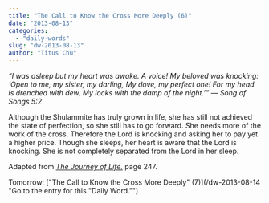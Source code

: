 ```yaml
---
title: "The Call to Know the Cross More Deeply (6)"
date: "2013-08-13"
categories: 
  - "daily-words"
slug: "dw-2013-08-13"
author: "Titus Chu"
---
```


_“I was asleep but my heart was awake. A voice! My beloved was knocking: ‘Open to me, my sister, my darling, My dove, my perfect one! For my head is drenched with dew, My locks with the damp of the night.’” — Song of Songs 5:2_

Although the Shulammite has truly grown in life, she has still not achieved the state of perfection, so she still has to go forward. She needs more of the work of the cross. Therefore the Lord is knocking and asking her to pay yet a higher price. Though she sleeps, her heart is aware that the Lord is knocking. She is not completely separated from the Lord in her sleep.

Adapted from _[The Journey of Life,](/book-journey "Go to the listing for this book.")_ page 247.

Tomorrow: ["The Call to Know the Cross More Deeply" (7)](/dw-2013-08-14 "Go to the entry for this "Daily Word."")

